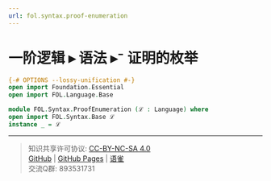 ```yaml
---
url: fol.syntax.proof-enumeration
---
```


# 一阶逻辑 ▸ 语法 ▸⁻ 证明的枚举

```agda
{-# OPTIONS --lossy-unification #-}
open import Foundation.Essential
open import FOL.Language.Base

module FOL.Syntax.ProofEnumeration (ℒ : Language) where
open import FOL.Syntax.Base ℒ
instance _ = ℒ
```

---
> 知识共享许可协议: [CC-BY-NC-SA 4.0](https://creativecommons.org/licenses/by-nc-sa/4.0/deed.zh)  
> [GitHub](https://github.com/choukh/MetaLogic/blob/main/src/FOL/Syntax/ProofEnumeration.lagda.md) | [GitHub Pages](https://choukh.github.io/MetaLogic/FOL.Syntax.ProofEnumeration.html) | [语雀](https://www.yuque.com/ocau/metalogic/fol.syntax.proof-enumeration)  
> 交流Q群: 893531731
